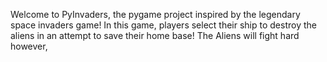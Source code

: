 Welcome to PyInvaders, the pygame project inspired by the legendary space invaders game! In this game, players select their ship to destroy the aliens in an attempt to save their home base! The Aliens will fight hard however, 
